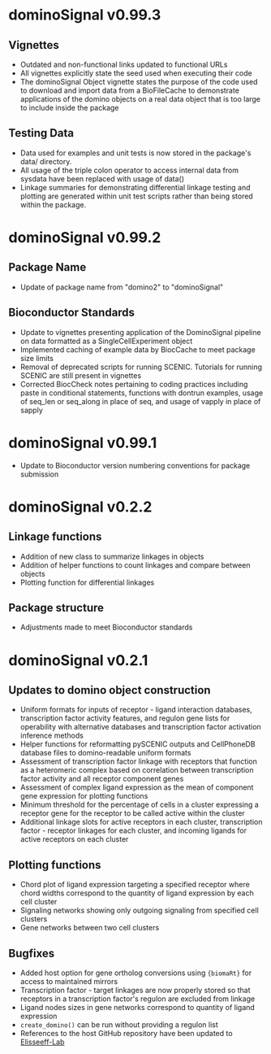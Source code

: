 # dominoSignal v0.99.3

## Vignettes

- Outdated and non-functional links updated to functional URLs
- All vignettes explicitly state the seed used when executing their code
- The dominoSignal Object vignette states the purpose of the code used to download and import data from a BioFileCache to demonstrate applications of the domino objects on a real data object that is too large to include inside the package

## Testing Data

- Data used for examples and unit tests is now stored in the package's data/ directory.
- All usage of the triple colon operator to access internal data from sysdata have been replaced with usage of data()
- Linkage summaries for demonstrating differential linkage testing and plotting are generated within unit test scripts rather than being stored within the package.

# dominoSignal v0.99.2

## Package Name

- Update of package name from "domino2" to "dominoSignal"

## Bioconductor Standards

- Update to vignettes presenting application of the DominoSignal pipeline on data formatted as a SingleCellExperiment object
- Implemented caching of example data by BiocCache to meet package size limits
- Removal of deprecated scripts for running SCENIC. Tutorials for running SCENIC are still present in vignettes
- Corrected BiocCheck notes pertaining to coding practices including paste in conditional statements, functions with dontrun examples, usage of seq_len or seq_along in place of seq, and usage of vapply in place of sapply


# dominoSignal v0.99.1

- Update to Bioconductor version numbering conventions for package submission

# dominoSignal v0.2.2

## Linkage functions
- Addition of new class to summarize linkages in objects
- Addition of helper functions to count linkages and compare between objects
- Plotting function for differential linkages

## Package structure
- Adjustments made to meet Bioconductor standards

# dominoSignal v0.2.1

## Updates to domino object construction
- Uniform formats for inputs of receptor - ligand interaction databases, transcription factor activity features, and regulon gene lists for operability with alternative databases and transcription factor activation inference methods
- Helper functions for reformatting pySCENIC outputs and CellPhoneDB database files to domino-readable uniform formats
- Assessment of transcription factor linkage with receptors that function as a heteromeric complex based on correlation between transcription factor activity and all receptor component genes
- Assessment of complex ligand expression as the mean of component gene expression for plotting functions
- Minimum threshold for the percentage of cells in a cluster expressing a receptor gene for the receptor to be called active within the cluster
- Additional linkage slots for active receptors in each cluster, transcription factor - receptor linkages for each cluster, and incoming ligands for active receptors on each cluster

## Plotting functions
- Chord plot of ligand expression targeting a specified receptor where chord widths correspond to the quantity of ligand expression by each cell cluster
- Signaling networks showing only outgoing signaling from specified cell clusters
- Gene networks between two cell clusters

## Bugfixes
- Added host option for gene ortholog conversions using `{biomaRt}` for access to maintained mirrors
- Transcription factor - target linkages are now properly stored so that receptors in a transcription factor's regulon are excluded from linkage
- Ligand nodes sizes in gene networks correspond to quantity of ligand expression
- `create_domino()` can be run without providing a regulon list
- References to the host GitHub repository have been updated to [Elisseeff-Lab](https://github.com/Elisseeff-Lab/domino)
